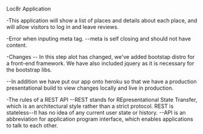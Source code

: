Loc8r Application

-This application will show a list of places and details about each place, and will allow visitors to log in and leave reviews.

-Error when inputing meta tag.
--meta is self closing and should not have content.

-Changes
-- In this step alot has changed, we've added bootstap distro for a front-end framework. We have also included jquery as it is necessary for the bootstrap libs.

--In addition we have put our app onto heroku so that we have a production presentational build to view changes locally and live in production.

-The rules of a REST API
--REST stands for REpresentational State Transfer, which is an architectural style rather than a strict protocol. REST is stateless--It has no idea of any current user state or history.
--API is an abbreviation for application program interface, which enables applications to talk to each other.
